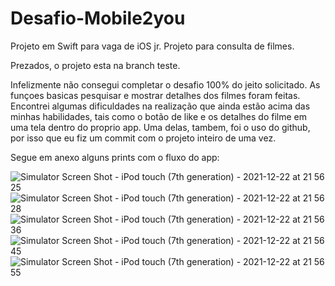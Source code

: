 # Desafio-Mobile2you
Projeto em Swift para vaga de iOS jr. Projeto para consulta de filmes.

Prezados, o projeto esta na branch teste.

Infelizmente não consegui completar o desafio 100% do jeito solicitado. As funçoes basicas pesquisar e mostrar detalhes dos filmes foram feitas. Encontrei algumas dificuldades na realização que ainda estão acima das minhas habilidades, tais como o botão de like e os detalhes do filme em uma tela dentro do proprio app. Uma delas, tambem, foi o uso do github, por isso que eu fiz um commit com o projeto inteiro de uma vez.

Segue em anexo alguns prints com o fluxo do app:

![Simulator Screen Shot - iPod touch (7th generation) - 2021-12-22 at 21 56 25](https://user-images.githubusercontent.com/85305830/147171716-5c740925-d056-4633-bd0d-0d686555d9b5.png)
![Simulator Screen Shot - iPod touch (7th generation) - 2021-12-22 at 21 56 28](https://user-images.githubusercontent.com/85305830/147171722-b4a23723-2178-4562-a0c8-e6c5573fa41e.png)
![Simulator Screen Shot - iPod touch (7th generation) - 2021-12-22 at 21 56 36](https://user-images.githubusercontent.com/85305830/147171731-b0a385aa-4c67-4721-86f3-ddc7aa2f56bc.png)
![Simulator Screen Shot - iPod touch (7th generation) - 2021-12-22 at 21 56 45](https://user-images.githubusercontent.com/85305830/147171736-997f768d-d2d6-461e-8a71-608307a29aba.png)
![Simulator Screen Shot - iPod touch (7th generation) - 2021-12-22 at 21 56 55](https://user-images.githubusercontent.com/85305830/147171744-49ff3316-0766-49d9-93fc-cdc5caf7d7de.png)
